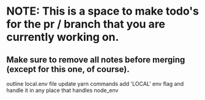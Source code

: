 # NOTE: This is a space to make todo's for the pr / branch that you are currently working on. 
Make sure to remove all notes before merging (except for this one, of course).
----------------------------------------------------------------------------------------------------
outline local.env file
update yarn commands
add 'LOCAL' env flag and handle it in any place that handles node_env
